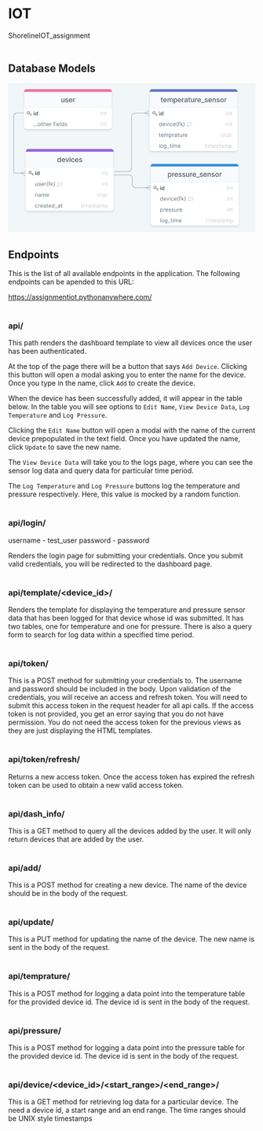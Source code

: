 # IOT
ShorelineIOT_assignment
<br><br>

## Database Models
![alt text](/assignment_db_diagram.png "db models")


## Endpoints

This is the list of all available endpoints in the application.
The following endpoints can be apended to this URL:

https://assignmentiot.pythonanywhere.com/
<br><br>



### api/ 

This path renders the dashboard template to view all devices once the user has been authenticated.

At the top of the page there will be a button that says `Add Device`. Clicking this button will open a modal asking you to enter the name for the device. Once you type in the name, click `Add` to create the device.

When the device has been successfully added, it will appear in the table below.
In the table you will see options to `Edit Name`, `View Device Data`, `Log Temperature` and `Log Pressure`.

Clicking the `Edit Name` button will open a modal with the name of the current device prepopulated in the text field. Once you have updated the name, click `Update` to save the new name.

The `View Device Data` will take you to the logs page, where you can see the sensor log data and query data for particular time period.

The `Log Temperature` and `Log Pressure` buttons log the temperature and pressure respectively. Here, this value is mocked by a random function.
<br><br>
### api/login/

username - test_user
password - password

Renders the login page for submitting your credentials. Once you submit valid credentials, you will be redirected to the dashboard page.
<br><br>

### api/template/<device_id>/
Renders the template for displaying the temperature and pressure sensor data that has been logged for that device whose id was submitted. It has two tables, one for temperature and one for pressure. There is also a query form to search for log data within a specified time period.
<br><br>


### api/token/
This is a POST method for submitting your credentials to. The username and password should be included in the body. Upon validation of the credentials, you will receive an access and refresh token. You will need to submit this access token in the request header for all api calls. If the access token is not provided, you get an error saying that you do not have permission. You do not need the access token for the previous views as they are just displaying the HTML templates.
<br><br>


### api/token/refresh/
Returns a new access token. Once the access token has expired the refresh token can be used to obtain a new valid access token.
<br><br>


### api/dash_info/
This is a GET method to query all the devices added by the user. It will only return devices that are added by the user.
<br><br>


### api/add/
This is a POST method for creating a new device. The name of the device should be in the body of the request.
<br><br>


### api/update/
This is a PUT method for updating the name of the device. The new name is sent in the body of the request.
<br><br>


### api/temprature/
This is a POST method for logging a data point into the temperature table for the provided device id. The device id is sent in the body of the request.
<br><br>


### api/pressure/
This is a POST method for logging a data point into the pressure table for the provided device id. The device id is sent in the body of the request.
<br><br>


### api/device/<device_id>/<start_range>/<end_range>/
This is a GET method for retrieving log data for a particular device. The need a device id, a start range and an end range. The time ranges should be UNIX style timestamps
